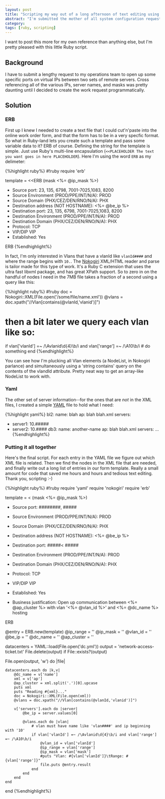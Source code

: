 ```yaml
---
layout: post
title: "Scripting my way out of a long afternoon of text editing using Ruby"
abstract: "I'm submitted the mother of all system configuration requests to the Ops team. They need an insanely detailed list of IP addresses, servers, configs, you name it. So I broke out my newfound Ruby skills, and scripted the config details. Beats hours of copy and paste."
category: 
tags: [ruby, scripting]
---
```

I want to post this more for my own reference than anything else, but I'm pretty pleased with this little Ruby script.

## Background

I have to submit a lengthy request to my operations team to open up some specific ports on virtual IPs between two sets of remote servers. Cross referencing all of the various IPs, server names, and masks was pretty daunting until I decided to create the work request programmatically.

## Solution

### ERB

First up I knew I needed to create a text file that I could cut'n'paste into the online work order form, and that the form has to be in a very specfic format. So what in Ruby-land lets you create such a template and pass some variable data to it? ERB of course. Defining the string for the template is simple. Just use Ruby's multi-line encapsulation (`<<PLACEHOLDER The text you want goes in here PLACEHOLDER`). Here I'm using the word `ERB` as my delimeter:

{%highlight ruby%} 
#!ruby
require 'erb'

template = <<ERB (mask <%= @ip_mask %>)
* Source port: 23, 135, 6798, 7001-7025,1083, 8200
* Source Environment (PROD/PPE/INT/N/A): PROD
* Source Domain (PHX/CEZ/DEN/RNO/N/A): PHX
* Destination address (NOT HOSTNAME): <%= @be_ip %>
* Destination port: 23, 135, 6798, 7001-7025,1083, 8200
* Destination Environment (PROD/PPE/INT/N/A): PROD
* Destination Domain (PHX/CEZ/DEN/RNO/N/A): PHX
* Protocol: TCP
* VIP/DIP VIP
* Established: Yes

ERB
{%endhighlight%}

In fact, I'm only interested in Vlans that have a vlanId like `vlanId####` and where the range begins with `10.`. The [Nokogiri](http://nokogiri.org/) XML/HTML reader and parse is tailor made for this type of work. It's a Ruby C extension that uses the ultra fast libxml package, and has great XPath support. So to zero in on the handful of nodes I need in the 7MB file takes a fraction of a second using a query like this:

{%highlight ruby%}
#!ruby
doc = Nokogiri::XML(File.open('/some/file/name.xml'))
@vlans = doc.xpath("//Vlan[contains(@vlanId,'vlanid')]")

# then a bit later we query each vlan like so:
if vlan['vlanId'] =~ /\Avlanid\d{4}\b/i and vlan['range'] =~ /\A10\b/i
    # do something
end
{%endhighlight%}

You can see how I'm plucking all Vlan elements (a NodeList, in Nokogiri parlance) and simultaneously using a 'string contains' query on the contents of the vlandId attribute. Pretty neat way to get an array-like NodeList to work with.

### Yaml

The other set of server information--for the ones that are *not* in the XML files, I created a simple [YAML](http://yaml.org) file to hold what I need:

{%highlight yaml%}
bl2:
  name: blah
  ap: blah blah.xml
  servers:
  - server1: 10.#####
  - server2: 10.####
db3:
  name: another-name
  ap: blah blah.xml
  servers:
  ...
{%endhighlight%}

### Putting it all together

Here's the final script. For each entry in the YAML file we figure out which XML file is related. Then we find the nodes in the XML file that are needed, and finally write out a long list of entries in our form template. Really a small amount for code that saved me hours and hours and tedious text editing. Thank you, scripting :-)

{%highlight ruby%}
#!ruby
require 'yaml'
require 'nokogiri'
require 'erb'

template = < (mask <%= @ip_mask %>)
* Source port: ########, #####
* Source Environment (PROD/PPE/INT/N/A): PROD
* Source Domain (PHX/CEZ/DEN/RNO/N/A): PHX
* Destination address (NOT HOSTNAME): <%= @be_ip %>
* Destination port: #####< #####
* Destination Environment (PROD/PPE/INT/N/A): PROD
* Destination Domain (PHX/CEZ/DEN/RNO/N/A): PHX
* Protocol: TCP
* VIP/DIP VIP
* Established: Yes

* Business justification:
  Open up communication between <%= @ap_cluster %> with 
  vlan '<%= @vlan_id %>' and <%= @dc_name %> hosting

ERB

@entry = ERB.new(template)
@ip_range = ''
@ip_mask = ''
@vlan_id = ''
@be_ip = ''
@dc_name = ''
@ap_cluster = ''

datacenters = YAML::load(File.open('dc.yml'))
output = 'network-access-ticket.txt'
File.delete(output) if File::exists?(output)

File.open(output, 'w') do |file|

    datacenters.each do |k,v|
        @dc_name = v['name']
        xml = v['ap']
        @ap_cluster = xml.split('.')[0].upcase
        puts xml
        puts "Reading #{xml}..."
        doc = Nokogiri::XML(File.open(xml))
        @vlans = doc.xpath("//Vlan[contains(@vlanId,'vlanid')]")
        
        v['servers'].each do |server|
            @be_ip = server.values[0]

            @vlans.each do |vlan|
                # vlan must have name like 'vlan####' and ip beginning with '10'
                if vlan['vlanId'] =~ /\Avlanid\d{4}\b/i and vlan['range'] =~ /\A10\b/i
                    @vlan_id = vlan['vlanId']
                    @ip_range = vlan['range']
                    @ip_mask = vlan['mask']
                    #puts "Vlan: #{vlan['vlanId']}\tRange: #{vlan['range']}"
                    file.puts @entry.result
                end
            end
        end
    end

end
{%endhighlight%}